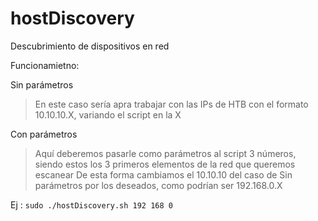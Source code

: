 # hostDiscovery
Descubrimiento de dispositivos en red

Funcionamietno: 

Sin parámetros
  > En este caso sería apra trabajar con las IPs de HTB con el formato 10.10.10.X, variando el script en la X
  
Con parámetros
  > Aquí deberemos pasarle como parámetros al script 3 números, siendo estos los 3 primeros elementos de la red que queremos escanear
  > De esta forma cambiamos el 10.10.10 del caso de Sin parámetros por los deseados, como podrían ser 192.168.0.X
  
  Ej : `sudo ./hostDiscovery.sh 192 168 0`
